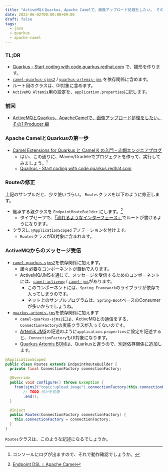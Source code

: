 ```yaml
---
title: "ActiveMQとQuarkus、Apache Camelで、画像アップロード処理をしたい。 その2 Consumer/Apache Camel編"
date: 2023-06-02T00:00:00+09:00
draft: false
tags:
  - java
  - quarkus
  - apache-camel
---
```


### TL;DR

- [Quarkus - Start coding with code.quarkus.redhat.com](https://code.quarkus.redhat.com/ "Quarkus - Start coding with code.quarkus.redhat.com") で、雛形を作ります。
- [`camel-quarkus-sjms2`](https://mvnrepository.com/artifact/org.apache.camel.quarkus/camel-quarkus-sjms2) / [`quarkus-artemis-jms`](https://mvnrepository.com/artifact/io.quarkiverse.artemis/quarkus-artemis-jms) を依存関係に含めます。
- ルート用のクラスは、DI対象に含めます。
- `ActiveMQ Altemis`用の設定を、`application.properties`に記します。

### 前回

- [ActiveMQとQuarkus、ApacheCamelで、画像アップロード処理をしたい。 その1 Producer 編](/techlog/posts/20230529_jms_producer/)

### Apache CamelとQuarkusの第一歩

- [Camel Extensions for Quarkus と Camel K の入門 - 赤帽エンジニアブログ](https://rheb.hatenablog.com/entry/2022/06/28/120434)
    - はい、この通りに、Maven/Gradeleでプロジェクトを作って、実行してみましょう。[^1]
    - [Quarkus - Start coding with code.quarkus.redhat.com](https://code.quarkus.redhat.com/ "Quarkus - Start coding with code.quarkus.redhat.com")

### Routeの修正

上記のサンプルだと、少々使いづらい。 `Routes`クラスを以下のように修正します。

- 継承する親クラスを `EndpointRouteBuilder` にします。[^2]
    - タイプセーフで、[「流れるようなインターフェース」](https://bliki-ja.github.io/FluentInterface/ "流れるようなインタフェース - Martin Fowler's Bliki (ja)")でルートが書けるようになります。
- クラスに `@ApplicationScoped` アノテーションを付けます。
    - `Routes`クラスがDI対象に含まれます。

### ActiveMQからのメッセージ受信

- [`camel-quarkus-sjms2`](https://mvnrepository.com/artifact/org.apache.camel.quarkus/camel-quarkus-sjms2)を依存関係に加えます。
    - 諸々必要なコンポーネントが自動で入ります。
    - ActiveMQ/JMSを通じて、メッセージを受信するためのコンポーネントには、[`camel-activemq`](https://camel.apache.org/components/3.20.x/activemq-component.html) / [`camel-jms`](https://camel.apache.org/components/3.20.x/jms-component.html)があります。
        - このコンポーネントには、`Spring Framework`のライブラリが依存で入ってしまうのです。
        - ネット上のサンプルプログラムは、`Spring-Boot`ベースのConsumerが多いからでしょうね。
- [`quarkus-artemis-jms`](https://mvnrepository.com/artifact/io.quarkiverse.artemis/quarkus-artemis-jms)を依存関係に加えます
    - `camel-quarkus-sjms2`には、ActiveMQとの通信をする、`ConnectionFactory`の実装クラスが入ってないのです。
    - [Artemis JMS](https://ja.quarkus.io/guides/jms#artemis-jms)の記述のように`application.properties`に設定を記述すると、`ConnectionFactory`もDI対象になります。
    - [Quarkus Artemis BOM](https://mvnrepository.com/artifact/io.quarkiverse.artemis/quarkus-artemis-bom)は、Quarkusと違うので、別途依存関係に追加します。

```java
@ApplicationScoped
public class Routes extends EndpointRouteBuilder {
  private final ConnectionFactory connectionFactory;

  @Override
  public void configure() throws Exception {
    from(sjms2("topic:upload.image").connectionFactory(this.connectionFactory))
        // TODO 何かを処理
        .end();
  }

  @Inject
  public Routes(ConnectionFactory connectionFactory) {
    this.connectionFactory = connectionFactory;
  }
}
```

`Routes`クラスは、このような記述になるでしょうか。

[^1]: コンソールにログが出ますので、それで動作確認でしょうか。
[^2]: [Endpoint DSL :: Apache Camel](https://camel.apache.org/manual/Endpoint-dsl.html "Endpoint DSL :: Apache Camel")

